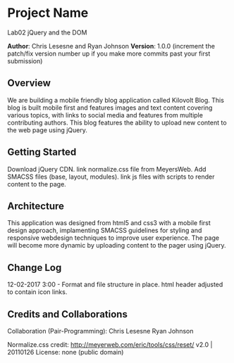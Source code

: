 # Project Name
Lab02 jQuery and the DOM

**Author**: Chris Lesesne and Ryan Johnson
**Version**: 1.0.0 (increment the patch/fix version number up if you make more commits past your first submission)

## Overview
<!-- Provide a high level overview of what this application is and why you are building it, beyond the fact that it's an assignment for a Code Fellows 301 class. (i.e. What's your problem domain?) -->

We are building a mobile friendly blog application called Kilovolt Blog. This blog is built mobile first and features images and text content covering various topics, with links to social media and features from multiple contributing authors.
This blog features the ability to upload new content to the web page using jQuery.

## Getting Started

Download jQuery CDN. link normalize.css file from MeyersWeb. Add SMACSS files (base, layout, modules). link js files with scripts to render content to the page. 

## Architecture

This application was designed from html5 and css3 with a mobile first design approach, implamenting SMACSS guidelines for styling and responsive webdesign techniques to improve user experience. The page will become more dynamic by uploading content to the pager using jQuery.

## Change Log
<!-- Use this are to document the iterative changes made to your application as each feature is successfully implemented. Use time stamps. Here's an examples:

01-01-2001 4:59pm - Application now has a fully-functional express server, with GET and POST routes for the book resource. -->

12-02-2017 3:00 - Format and file structure in place. html header adjusted to contain icon links.

## Credits and Collaborations
Collaboration (Pair-Programming): 
Chris Lesesne
Ryan Johnson

Normalize.css credit: http://meyerweb.com/eric/tools/css/reset/
   v2.0 | 20110126
   License: none (public domain)